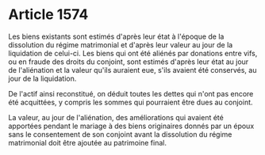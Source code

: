 # Article 1574

Les biens existants sont estimés d'après leur état à l'époque de la dissolution du régime matrimonial et d'après leur valeur au jour de la liquidation de celui-ci. Les biens qui ont été aliénés par donations entre vifs, ou en fraude des droits du conjoint, sont estimés d'après leur état au jour de l'aliénation et la valeur qu'ils auraient eue, s'ils avaient été conservés, au jour de la liquidation.

De l'actif ainsi reconstitué, on déduit toutes les dettes qui n'ont pas encore été acquittées, y compris les sommes qui pourraient être dues au conjoint.

La valeur, au jour de l'aliénation, des améliorations qui avaient été apportées pendant le mariage à des biens originaires donnés par un époux sans le consentement de son conjoint avant la dissolution du régime matrimonial doit être ajoutée au patrimoine final.
